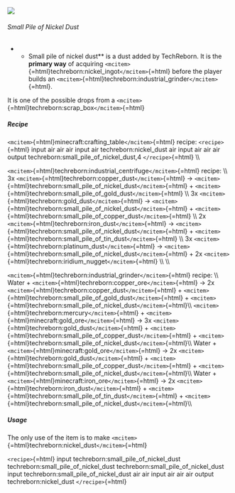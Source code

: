 ![](/mods/techreborn/small_pile_of_nickel_dust.png)

###### Small Pile of Nickel Dust

-   -   Small pile of nickel dust** is a dust added by TechReborn. It
        is the **primary way** of acquiring
        `<mcitem>`{=html}techreborn:nickel_ingot`</mcitem>`{=html}
        before the player builds an
        `<mcitem>`{=html}techreborn:industrial_grinder`</mcitem>`{=html}.

It is one of the possible drops from a
`<mcitem>`{=html}techreborn:scrap_box`</mcitem>`{=html}

##### Recipe

`<mcitem>`{=html}minecraft:crafting_table`</mcitem>`{=html} recipe:
`<recipe>`{=html} input air air air input air techreborn:nickel_dust air
input air air air output techreborn:small_pile_of_nickel_dust,4
`</recipe>`{=html} \\\\

`<mcitem>`{=html}techreborn:industrial_centrifuge`</mcitem>`{=html}
recipe: \\\\ 3x
`<mcitem>`{=html}techreborn:copper_dust`</mcitem>`{=html} -\>
`<mcitem>`{=html}techreborn:small_pile_of_nickel_dust`</mcitem>`{=html} +
`<mcitem>`{=html}techreborn:small_pile_of_gold_dust`</mcitem>`{=html}
\\\\ 3x `<mcitem>`{=html}techreborn:gold_dust`</mcitem>`{=html} -\>
`<mcitem>`{=html}techreborn:small_pile_of_nickel_dust`</mcitem>`{=html} +
`<mcitem>`{=html}techreborn:small_pile_of_copper_dust`</mcitem>`{=html}
\\\\ 2x `<mcitem>`{=html}techreborn:iron_dust`</mcitem>`{=html} -\>
`<mcitem>`{=html}techreborn:small_pile_of_nickel_dust`</mcitem>`{=html} +
`<mcitem>`{=html}techreborn:small_pile_of_tin_dust`</mcitem>`{=html}
\\\\ 3x `<mcitem>`{=html}techreborn:platinum_dust`</mcitem>`{=html} -\>
`<mcitem>`{=html}techreborn:small_pile_of_nickel_dust`</mcitem>`{=html} +
2x `<mcitem>`{=html}techreborn:iridium_nugget`</mcitem>`{=html} \\\\
\\\\

`<mcitem>`{=html}techreborn:industrial_grinder`</mcitem>`{=html} recipe:
\\\\ Water + `<mcitem>`{=html}techreborn:copper_ore`</mcitem>`{=html}
-\> 2x `<mcitem>`{=html}techreborn:copper_dust`</mcitem>`{=html} +
`<mcitem>`{=html}techreborn:small_pile_of_gold_dust`</mcitem>`{=html} +
`<mcitem>`{=html}techreborn:small_pile_of_nickel_dust`</mcitem>`{=html}\\\\
`<mcitem>`{=html}techreborn:mercury`</mcitem>`{=html} +
`<mcitem>`{=html}minecraft:gold_ore`</mcitem>`{=html} -\> 3x
`<mcitem>`{=html}techreborn:gold_dust`</mcitem>`{=html} +
`<mcitem>`{=html}techreborn:small_pile_of_copper_dust`</mcitem>`{=html} +
`<mcitem>`{=html}techreborn:small_pile_of_nickel_dust`</mcitem>`{=html}\\\\
Water + `<mcitem>`{=html}minecraft:gold_ore`</mcitem>`{=html} -\> 2x
`<mcitem>`{=html}techreborn:gold_dust`</mcitem>`{=html} +
`<mcitem>`{=html}techreborn:small_pile_of_copper_dust`</mcitem>`{=html} +
`<mcitem>`{=html}techreborn:small_pile_of_nickel_dust`</mcitem>`{=html}\\\\
Water + `<mcitem>`{=html}minecraft:iron_ore`</mcitem>`{=html} -\> 2x
`<mcitem>`{=html}techreborn:iron_dust`</mcitem>`{=html} +
`<mcitem>`{=html}techreborn:small_pile_of_tin_dust`</mcitem>`{=html} +
`<mcitem>`{=html}techreborn:small_pile_of_nickel_dust`</mcitem>`{=html}\\\\

##### Usage

The only use of the item is to make
`<mcitem>`{=html}techreborn:nickel_dust`</mcitem>`{=html}

`<recipe>`{=html} input techreborn:small_pile_of_nickel_dust
techreborn:small_pile_of_nickel_dust
techreborn:small_pile_of_nickel_dust input
techreborn:small_pile_of_nickel_dust air air input air air air output
techreborn:nickel_dust `</recipe>`{=html}
